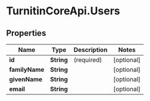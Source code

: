 # TurnitinCoreApi.Users

## Properties

Name | Type | Description | Notes
------------ | ------------- | ------------- | -------------
**id** | **String** | (required)  | [optional] 
**familyName** | **String** |  | [optional] 
**givenName** | **String** |  | [optional] 
**email** | **String** |  | [optional] 


